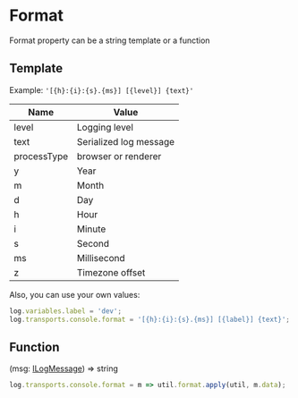# Format

Format property can be a string template or a function

## Template

Example: ``'[{h}:{i}:{s}.{ms}] [{level}] {text}'``

Name        | Value
------------|------
level       | Logging level
text        | Serialized log message
processType | browser or renderer
y           | Year
m           | Month
d           | Day
h           | Hour
i           | Minute
s           | Second
ms          | Millisecond
z           | Timezone offset

Also, you can use your own values:

```js
log.variables.label = 'dev';
log.transports.console.format = '[{h}:{i}:{s}.{ms}] [{label}] {text}';
```

## Function

(msg: [ILogMessage](extend.md#ilogmessage)) => string

```js
log.transports.console.format = m => util.format.apply(util, m.data);
```
